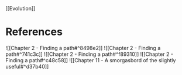 [[Evolution]]

# References
![[Chapter 2 - Finding a path#^8498e2]]
![[Chapter 2 - Finding a path#^741c3c]]
![[Chapter 2 - Finding a path#^f89310]]
![[Chapter 2 - Finding a path#^c48c58]]
![[Chapter 11 - A smorgasbord of the slightly useful#^d37b40]]